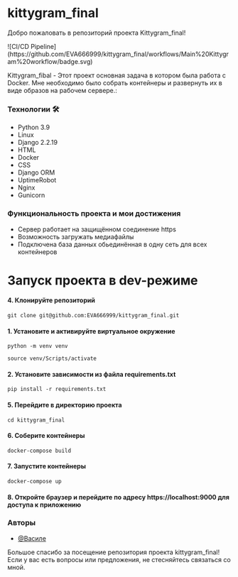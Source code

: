 <h1>kittygram_final</h1>
<p>Добро пожаловать в репозиторий проекта Kittygram_final!</p>
<p>![CI/CD Pipeline](https://github.com/EVA666999/kittygram_final/workflows/Main%20Kittygram%20workflow/badge.svg)</p>
<p>Kittygram_fibal - Этот проект основная задача в котором была работа с Docker.
Мне необходимо было собрать контейнеры и развернуть их в виде образов на рабочем сервере.:</p>

<h3>Технологии 🛠</h3>
<ul>
  <li>Python 3.9</li>
  <li>Linux</li>
  <li>Django 2.2.19</li>
  <li>HTML</li>
  <li>Docker</li>
  <li>CSS</li>
  <li>Django ORM</li>
  <li>UptimeRobot</li>
  <li>Nginx</li>
  <li>Gunicorn</li>
</ul>

<h3>Функциональность проекта и мои достижения</h3>
<ul>
  <li>Сервер работает на защищённом соединение https</li>
  <li>Возможность загружать медиафайлы</li>
  <li>Подключена база данных обьединённая в одну сеть для всех контейнеров</li>
</ul>

<h1>Запуск проекта в dev-режиме</h1>
<h4><b>4. Клонируйте репозиторий</b></h4>
<pre><code>git clone git@github.com:EVA666999/kittygram_final.git</code></pre>
<h4><b>1. Установите и активируйте виртуальное окружение</b></h4>
<pre><code>python -m venv venv</code></pre>
<pre><code>source venv/Scripts/activate</code></pre>
<h4><b>2. Установите зависимости из файла requirements.txt</b></h4>
<pre><code>pip install -r requirements.txt</code></pre>
<h4><b>5. Перейдите в директорию проекта</b></h4>
<pre><code>cd kittygram_final</code></pre>
<h4><b>6. Соберите контейнеры</b></h4>
<pre><code>docker-compose build</code></pre>
<h4><b>7. Запустите контейнеры</b></h4>
<pre><code>docker-compose up</code></pre>
<h4><b>8. Откройте браузер и перейдите по адресу https://localhost:9000 для доступа к приложению</b></h4>

<h3>Авторы</h3>

- [@Василе](https://www.github.com/EVA666999)


<p>Большое спасибо за посещение репозитория проекта kittygram_final! Если у вас есть вопросы или предложения, не стесняйтесь связаться со мной.</p>
